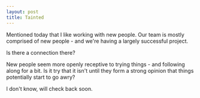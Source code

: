 ```yaml
---
layout: post
title: Tainted
---
```


Mentioned today that I like working with new people. Our team is mostly comprised of new people - and we're having a largely successful project.

Is there a connection there?

New people seem more openly receptive to trying things - and following along for a bit. Is it try that it isn't until they form a strong opinion that things potentially start to go awry?

I don't know, will check back soon.
